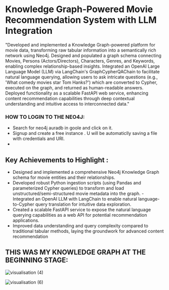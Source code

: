 # Knowledge Graph-Powered Movie Recommendation System with LLM Integration
"Developed and implemented a Knowledge Graph-powered platform for movie data, transforming raw tabular information into a semantically rich network using Neo4j. Designed and populated a graph schema connecting Movies, Persons (Actors/Directors), Characters, Genres, and Keywords, enabling complex relationship-based insights. Integrated an OpenAI Large Language Model (LLM) via LangChain's GraphCypherQAChain to facilitate natural language querying, allowing users to ask intricate questions (e.g., 'What comedy movies star Tom Hanks?') which are converted to Cypher, executed on the graph, and returned as human-readable answers. Deployed functionality as a scalable FastAPI web service, enhancing content recommendation capabilities through deep contextual understanding and intuitive access to interconnected data."

### HOW TO LOGIN TO THE NEO4J:
- Search for neo4j auradb in goole and click on it.
- Signup and create a free instance . U will be automaticlly saving a file with credentials and URI.
- 

## Key Achievements to Highlight :

- Designed and implemented a comprehensive Neo4j Knowledge Graph schema for movie entities and their relationships.
- Developed robust Python ingestion scripts (using Pandas and parameterized Cypher queries) to transform and load unstructured/semi-structured movie metadata into the graph.
-Integrated an OpenAI LLM with LangChain to enable natural language-to-Cypher query translation for intuitive data exploration.
- Created a scalable FastAPI service to expose the natural language querying capabilities as a web API for potential recommendation applications.
- Improved data understanding and query complexity compared to traditional tabular methods, laying the groundwork for advanced content recommendation

## THIS WAS MY KNOWLEDGE GRAPH AT THE BEGINNING STAGE:

![visualisation (4)](https://github.com/user-attachments/assets/b8543833-ee5b-45e3-b757-4dd0294bd56c)
 

![visualisation (6)](https://github.com/user-attachments/assets/62486b86-a542-461d-bbe3-16d455a7cec0)


